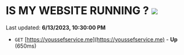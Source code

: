 # IS MY WEBSITE RUNNING ? [![](https://img.shields.io/static/v1?label=Sponsor&message=%E2%9D%A4&logo=GitHub&color=%23fe8e86)](https://github.com/sponsors/<username>)

Last updated: **6/13/2023, 10:30:00 PM**

- `GET` [https://youssefservice.me](https://youssefservice.me) - **Up** (650ms)
